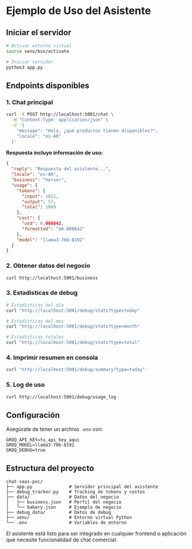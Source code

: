 # Ejemplo de Uso del Asistente

## Iniciar el servidor

```bash
# Activar entorno virtual
source venv/bin/activate

# Iniciar servidor
python3 app.py
```

## Endpoints disponibles

### 1. Chat principal
```bash
curl -X POST http://localhost:5001/chat \
  -H "Content-Type: application/json" \
  -d '{
    "message": "Hola, ¿qué productos tienen disponibles?",
    "locale": "es-AR"
  }'
```

**Respuesta incluye información de uso:**
```json
{
  "reply": "Respuesta del asistente...",
  "locale": "es-AR",
  "business": "hervor",
  "usage": {
    "tokens": {
      "input": 1012,
      "output": 57,
      "total": 1069
    },
    "cost": {
      "usd": 0.000642,
      "formatted": "$0.000642"
    },
    "model": "llama3-70b-8192"
  }
}
```

### 2. Obtener datos del negocio
```bash
curl http://localhost:5001/business
```

### 3. Estadísticas de debug
```bash
# Estadísticas del día
curl "http://localhost:5001/debug/stats?type=today"

# Estadísticas del mes
curl "http://localhost:5001/debug/stats?type=month"

# Estadísticas totales
curl "http://localhost:5001/debug/stats?type=total"
```

### 4. Imprimir resumen en consola
```bash
curl "http://localhost:5001/debug/summary?type=today"
```

### 5. Log de uso
```bash
curl http://localhost:5001/debug/usage_log
```

## Configuración

Asegúrate de tener un archivo `.env` con:
```
GROQ_API_KEY=tu_api_key_aqui
GROQ_MODEL=llama3-70b-8192
GROQ_DEBUG=true
```

## Estructura del proyecto

```
chat-saas-poc/
├── app.py              # Servidor principal del asistente
├── debug_tracker.py    # Tracking de tokens y costos
├── data/               # Datos del negocio
│   ├── business.json   # Perfil del negocio
│   └── bakery.json     # Ejemplo de negocio
├── debug_data/         # Datos de debug
├── venv/               # Entorno virtual Python
└── .env                # Variables de entorno
```

El asistente está listo para ser integrado en cualquier frontend o aplicación que necesite funcionalidad de chat comercial.
